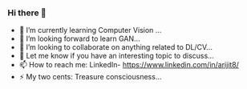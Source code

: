 ### Hi there 👋

<!--
**arijit8/arijit8** is a ✨ _special_ ✨ repository because its `README.md` (this file) appears on your GitHub profile.
-->

- 🔭 I’m currently learning Computer Vision ...
- 🌱 I’m looking forward to learn GAN...
- 👯 I’m looking to collaborate on anything related to DL/CV...
- 💬 Let me know if you have an interesting topic to discuss... 
- 📫 How to reach me: LinkedIn- https://www.linkedin.com/in/arijit8/ 
- ⚡ My two cents: Treasure consciousness...

